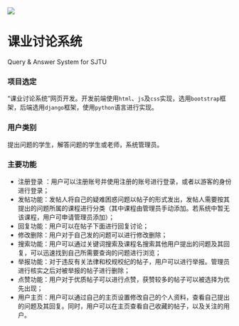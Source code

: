 <img src="https://github.com/yangco-le/query_answering_system/blob/master/img-folder/20200424182322.png" align="middle" />

# 课业讨论系统
Query & Answer System for SJTU


### 项目选定
“课业讨论系统”网页开发。开发前端使用`html`、`js`及`css`实现，选用`bootstrap`框架，后端选用`django`框架，使用`python`语言进行实现。
### 用户类别
提出问题的学生，解答问题的学生或老师，系统管理员。
### 主要功能
* 注册登录 ：用户可以注册账号并使用注册的账号进行登录，或者以游客的身份进行登录；
* 发帖功能：发帖人将自己的疑难困惑问题以帖子的形式发出，发帖人需要按其提出的问题所属的课程进行分类（其中课程由管理员手动添加。若系统中暂无该课程，用户可申请管理员添加）；
* 回复功能：用户可以在帖子下面进行回复讨论；
* 修改删除：用户对于自己发的问题可以进行修改删除；
* 搜索功能：用户可以通过关键词搜索及课程名搜索其他用户提出的问题及其回复，可以迅速找到自己所需要查询的问题进行浏览；
* 举报功能：对于违反有关法律和校规校纪的帖子，用户可以进行举报。管理员进行核实之后对被举报的帖子进行删除；
* 点赞功能：用户对于优质帖子可以进行点赞，获赞较多的帖子可以被选择为优先出现；
* 用户主页：用户可以通过自己的主页设置修改自己的个人资料，查看自己提出的问题及其回复。同时，用户可以在主页查看自己收藏的帖子，以及关注的用户。
